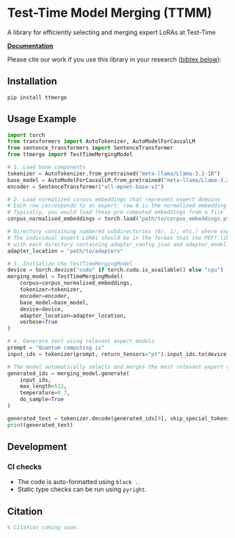 # Test-Time Model Merging (TTMM)

A library for efficiently selecting and merging expert LoRAs at Test-Time

**[Documentation](https://rbertolissi.github.io/ttmerge/)**

Please cite our work if you use this library in your research ([bibtex below](#citation)):


## Installation

```
pip install ttmerge
```

## Usage Example

```python
import torch
from transformers import AutoTokenizer, AutoModelForCausalLM
from sentence_transformers import SentenceTransformer
from ttmerge import TestTimeMergingModel

# 1. Load base components
tokenizer = AutoTokenizer.from_pretrained("meta-llama/Llama-3.2-1B")
base_model = AutoModelForCausalLM.from_pretrained("meta-llama/Llama-3.2-1B")
encoder = SentenceTransformer("all-mpnet-base-v2")

# 2. Load normalized corpus embeddings that represent expert domains
# Each row corresponds to an expert: row 0 is the normalized embedding vector of expert 0, row 1 is for expert 1, etc.
# Typically, you would load these pre-computed embeddings from a file
corpus_normalised_embeddings = torch.load("path/to/corpus_embeddings.pt")  # Shape: [n_experts, embedding_dim]

# Directory containing numbered subdirectories (0/, 1/, etc.) where expert LoRAs are stored.
# The individual expert LoRAs should be in the format that the PEFT library uses, 
# with each directory containing adapter_config.json and adapter_model.safetensors files.
adapter_location = "path/to/adapters" 

# 3. Initialize the TestTimeMergingModel
device = torch.device("cuda" if torch.cuda.is_available() else "cpu")
merging_model = TestTimeMergingModel(
    corpus=corpus_normalised_embeddings,
    tokenizer=tokenizer,
    encoder=encoder,
    base_model=base_model,
    device=device,
    adapter_location=adapter_location,
    verbose=True
)

# 4. Generate text using relevant expert models.
prompt = "Quantum computing is"
input_ids = tokenizer(prompt, return_tensors="pt").input_ids.to(device)

# The model automatically selects and merges the most relevant expert adapters
generated_ids = merging_model.generate(
    input_ids,
    max_length=512,
    temperature=0.7,
    do_sample=True
)

generated_text = tokenizer.decode(generated_ids[0], skip_special_tokens=True)
print(generated_text)
```

## Development

### CI checks

* The code is auto-formatted using `black .`.
* Static type checks can be run using `pyright`.

## Citation

```bibtex
% Citation coming soon.
```
